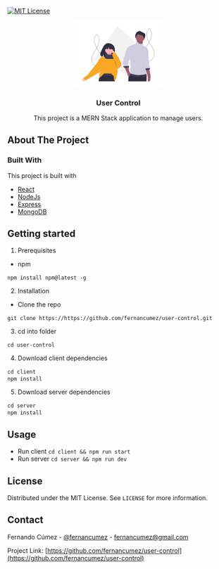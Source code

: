 <!-- PROJECT SHIELDS -->

[![MIT License][license-shield]][license-url]

<!-- PROJECT LOGO -->

<p align="center">
  <span>
    <img src="docs/logo.png" alt="Logo" width="200">
  </span>
  <h3 align="center">User Control</h3>
  <p align="center">
   This project is a MERN Stack application to manage users.
  </p>
</p>

<!-- ABOUT THE PROJECT -->

## About The Project

### Built With

This project is built with

- [React](https://es.reactjs.org/)
- [NodeJs](https://nodejs.org/)
- [Express](https://expressjs.com/)
- [MongoDB](https://www.mongodb.com/)

<!-- GETTING STARTED -->

## Getting started

1. Prerequisites

- npm

```
npm install npm@latest -g
```

2. Installation

- Clone the repo

```
git clone https://https://github.com/fernancumez/user-control.git
```

3. cd into folder

```
cd user-control
```

4. Download client dependencies

```
cd client
npm install
```

5. Download server dependencies

```
cd server
npm install
```

<!-- USAGE -->

## Usage

- Run client `cd client && npm run start`
- Run server `cd server && npm run dev`

<!-- LICENSE -->

## License

Distributed under the MIT License. See `LICENSE` for more information.

<!-- CONTACT -->

## Contact

Fernando Cúmez - [@fernancumez](https://twitter.com/fernancumez) - fernancumez@gmail.com

Project Link: [https://github.com/fernancumez/user-control](https://github.com/fernancumez/user-control)

<!-- MARKDOWN LINKS & IMAGES -->
<!-- https://www.markdownguide.org/basic-syntax/#reference-style-links -->

[license-shield]: https://img.shields.io/github/license/othneildrew/Best-README-Template.svg?style=flat-square
[license-url]: https://github.com/fernancumez/notes-online/blob/main/LICENSE
